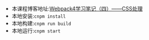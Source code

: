 - 本课程博客地址:[Webpack4学习笔记（四）——CSS处理](https://www.jianshu.com/p/4e3e068bc95b)
- 本地安装:`cnpm install`
- 本地构建:`cnpm run build`
- 本地运行:`cnpm start`

